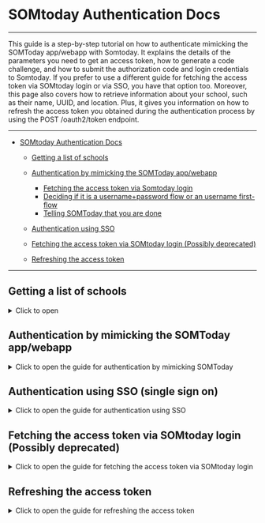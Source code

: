 # SOMtoday Authentication Docs

---

This guide is a step-by-step tutorial on how to authenticate mimicking the SOMToday app/webapp with Somtoday. It explains the details of the parameters you need to get an access token, how to generate a code challenge, and how to submit the authorization code and login credentials to Somtoday. If you prefer to use a different guide for fetching the access token via SOMtoday login or via SSO, you have that option too. Moreover, this page also covers how to retrieve information about your school, such as their name, UUID, and location. Plus, it gives you information on how to refresh the access token you obtained during the authentication process by using the POST /oauth2/token endpoint.


---
<!-- TOC -->

- [SOMtoday Authentication Docs](#somtoday-authentication-docs)
  - [Getting a list of schools](#getting-a-list-of-schools)
  - [Authentication by mimicking the SOMToday app/webapp](#authentication-by-mimicking-the-somtoday-appwebapp)
    - [Fetching the access token via Somtoday login](#step-1-fetching-the-access-token-via-somtoday-login-get-httpsinloggensomtodaynloauth2authorize)
    - [Deciding if it is a username+password flow or an username first-flow](#step-2-deciding-if-it-is-a-usernamepassword-flow-or-an-username-first-flow)
    - [Telling SOMToday that you are done](#step-3-telling-somtoday-that-you-are-done-post-httpsinloggensomtodaynloauth2token)
  - [Authentication using SSO](#authentication-using-sso-single-sign-on)
  - [Fetching the access token via SOMtoday login (Possibly deprecated)](#fetching-the-access-token-via-somtoday-login-post-oauth2token)
  
  - [Refreshing the access token](#refreshing-the-access-token-post-oauth2token)
---
## Getting a list of schools
<details><summary>Click to open</summary>


### Getting a list of schools `GET https://servers.somtoday.nl/organisaties.json`

Each object in the "instellingen" array represents a school and contains three values. The first is it's "uuid", which is a unique identifier for the school. The second value is "naam", which represents the name of the school. The third value pair is "plaats", which represents the location of the school.

In addition to these properties, each school can also have an array of "oidcurls" (Object Identifier Uniform Resource Locators). This array contains objects with three values: "omschrijving", "url", and "domain_hint". These properties provide additional information about the school's authentication systems (which are used when the school uses, for example, microsoft to authenticate its students).

#### Returns
```json
[
  {
    "instellingen": [
      {
        "uuid": "099ce144-c400-4468-95d4-ad36f9f5cb5c",
        "naam": "Etty Hillesum Lyceum",
        "plaats": "DEVENTER",
        "oidcurls": [
          {
            "omschrijving":"Carmel",
            "url":"https://idpcluster.stichtingcarmelcollege.nl/nidp/oauth/nam",
            "domain_hint":""
          }
        ]
      },
      {
        "uuid": "ee8c456e-a227-4b7f-bb33-8601147d3264",
        "naam": "Scholengemeenschap Marianum",
        "plaats": "GROENLO",
        "oidcurls": []
      },
      {
        "uuid": "dda02c4c-82e5-42a7-a80d-bba133fd0430",
        "naam": "R.-K. Sg. Canisius",
        "plaats": "ALMELO",
        "oidcurls": []
      },
      ...
    ]
  }
]
```

</details>

## Authentication by mimicking the SOMToday app/webapp
<details><summary>Click to open the guide for authentication by mimicking SOMToday</summary>

If you rather have a Postman example, you van view it here, but I recommend to still read through the documentation for the best understanding of the authentication process: 

[<img src="https://run.pstmn.io/button.svg" alt="Run In Postman" style="width: 128px; height: 32px;">](https://www.postman.com/red-equinox-452973/workspace/public-workspace/collection/19370875-46472ea9-9786-4cc0-87e0-f1f144f976cb?action=share&creator=19370875)

### Step 1: Fetching the access token via Somtoday login: `GET https://inloggen.somtoday.nl/oauth2/authorize`

#### Parameters
| Name                  | Type      | Value                                |
|-----------------------|-----------|--------------------------------------|
| redirect_uri          | Parameter | somtoday://nl.topicus.somtoday.leerling/oauth/callback|
| client_id             | Parameter | somtoday-leerling-native |
| state                 | Parameter | [state]                              |
| response_type         | Parameter | code                                 |
| scope                 | Parameter | openid                               |
| tenant_uuid           | Parameter | [tenant_uuid]                        |
| session               | Parameter | no_session                           |
| code_challenge        | Parameter | [code_challenge]                     |
| code_challenge_method | Parameter | S256                                 |

`redirect_uri`: This parameter is the URL that the user will be redirected to after authentication is completed. In this case, it's `somtoday://nl.topicus.somtoday.leerling/oauth/callback`, which is a custom URI scheme that will launch the Somtoday Leerling app (or any other app that has this deeplink registered) on the user's device. I suspect that `somtodayouder://oauth/callback` will also work, since SOMToday has a parent version of their app, but I'm not sure!

`state`: This parameter is used by the client to maintain state between the request and the callback. In this case, it's a randomly generated string of 8 characters.

`tenant_uuid`: This is a unique identifier for the used by SOMtoday to identify you as part of a school. This value can be found in the `uuid` property of the school object in the list of schools. This was explained above.

`code_challenge`: This parameter is used to prevent replay attacks by generating a unique value that is used to verify the client's identity when exchanging the authorization code for an access token.

```C#
    public void GenerateTokens()
    {
        string CodeVerifier = GenerateNonce();
        string CodeChallenge = GenerateCodeChallenge(CodeVerifier);
    }

    private static string GenerateNonce()
    {
        const string chars = "abcdefghijklmnopqrstuvwxyz123456789";
        var nonce = new char[128];
        for (int i = 0; i < nonce.Length; i++)
        {
            nonce[i] = chars[Random.Range(0, chars.Length)];
        }

        return new string(nonce);
    }

    private static string GenerateCodeChallenge(string codeVerifier)
    {
        using var sha256 = SHA256.Create();
        var hash = sha256.ComputeHash(Encoding.UTF8.GetBytes(codeVerifier));
        var b64Hash = Convert.ToBase64String(hash);
        var code = Regex.Replace(b64Hash, "\\+", "-");
        code = Regex.Replace(code, "\\/", "_");
        code = Regex.Replace(code, "=+$", "");
        return code;
    }
    
```

The GenerateNonce() function generates a 128-character string composed of lowercase letters and numbers.

The GenerateCodeChallenge() function first creates a SHA256 hash of the codeVerifier string using the SHA256.Create() method, and then encodes it as a base64 string using Convert.ToBase64String(). The resulting string is then modified to be safe for use in a URL by replacing certain characters with URL-safe equivalents using regular expressions.

When you're finished generating the link, it will look something like this: <br>
`https://inloggen.somtoday.nl/oauth2/authorize?redirect_uri=somtoday://nl.topicus.somtoday.leerling/oauth/callback&client_id=somtoday-leerling-native&response_type=code&state=[8 random characters]&scope=openid&tenant_uuid=[UUID of the school]&session=no_session&code_challenge=[code challenge]k&code_challenge_method=S256`<br><br>

You are able to send the user to that generated link. They will see the usual SOMtoday login screen and will need to log into their account. When SOMtoday has authenticated them, SOMtoday will redirect them to a callback, which will look something like this:<br>
`somtodayleerling://oauth:443/callback?code=eyJ6aXAiOiJERUYiLCJjdHkiOiJKV1QiLCJlbmMiOiJBMjU2R0NNIiwiYWxnIjoiZGlyIn0....&iss=https://somtoday.nl&state=[8 random characters, same as first URL]`<br>
The `code` parameter is the access token that you are looking for. But this is only handy when working with native apps (like the SOMtoday app). The 'url' above is a deeplink that will open an installed app, hence the `somtodayleerling://` scheme. You can use this to open the SOMtoday app (or any apps with the scheme registered) on the user's device, and the app will handle the rest of the authentication process. <br><br>
#### Returns
This will return a redirect (HTTP 302), which will redirect the user. You need to intercept that redirect url and parse the query parameters. The `code` parameter is the authorization code that you need for the next parts of the authentication process, I will refer to this as the `authorization_code`. <br><br>
You also need to save the following cookie: 'production-authenticator-stickiness' which is a cookie value that is used to keep the user logged in. This cookie is used in the next steps of the authentication process. It looks something like this: `"5929c2cf25fe1a95"`<br><br>
And at last, you need to save the `location` header, which is the url that the user is redirected to. This url is used in the next steps of the authentication process. It looks something like this: `https://inloggen.somtoday.nl/?auth=`

### Step 1.1: Getting a cookie (~~for santa~~): `GET https://inloggen.somtoday.nl/`

| Name                                | Type      | Value                                 |
|-------------------------------------|-----------|---------------------------------------|
| auth                                | Parameter | `authorization_code`                  |
| production-authenticator-stickiness | cookie    | [production-authenticator-stickiness] |


This will return another cookie that you need to save: `JSESSIONID`. To make sure you can save the cookie I recommend to disallow the HTTP request to follow redirects.


### Step 2: Deciding if it is a username+password flow or an username first-flow

When logging in somtoday, there'll be 2 options on how to send your username and password.

username+password flow: After entering your school and pressing submit, there'll appear 2 input fields for username & password.

username first-flow: After entering your school and pressing submit, there'll appear only 1 input field for the username.

To decide which flow it is, we'll have to send one request.

#### `POST /0-1.-panel-signInForm`
| Name                                                     | Type      | Value                                 |
|----------------------------------------------------------|-----------|---------------------------------------|
| usernameFieldPanel:usernameFieldPanel_body:usernameField | body      | [username]                            |
| Origin                                                   | header    | https://inloggen.somtoday.nl          |
| JSESSIONID                                               | cookie    | [JSESSIONID]                          |
| auth                                                     | param     | `authorization_code`                  |
| production-authenticator-stickiness                      | cookie    | [production-authenticator-stickiness] |


`auth`: This is the authorization code that you got from step 1.

`username`: This is the username of the user that you want to authenticate.

#### Returns

Don't follow the redirect, check if the ``auth`` parameter exists in the 'Location' header. If exists, then it is a **username + password flow**, otherwise it is an **username first-flow**

#### Authentication with username first-flow: `POST https://inloggen.somtoday.nl/login?2-1.-passwordForm`

#### Parameters

| Name                                                     | Type      | Value                                 |
|----------------------------------------------------------|-----------|---------------------------------------|
| loginLink                                                | body      | x                                     |
| passwordFieldPanel:passwordFieldPanel_body:passwordField | body      | [password]                            |
| origin                                                   | header    | https://inloggen.somtoday.nl          |
| JSESSIONID                                               | cookie    | [JSESSIONID]                          |
| auth                                                     | param     | `authorization_code`                  |
| production-authenticator-stickiness                      | cookie    | [production-authenticator-stickiness] |

`auth`: This is the authorization code that you got from step 1.

`password`: This is the password of the user that you want to authenticate.


***The reason that we're only submitting our `password` is because we submitted already our username before to decide what flow it is.***
#### Returns
A redirect (HTTP 302), you need to intercept this redirect and parse the query parameters. The `code` parameter is the authorization code that you need for the next parts of the authentication process, I will refer to this as the `final_authorization_code`.

#### Authentication with username + password flow `POST https://inloggen.somtoday.nl/?0-1.-panel-signInForm`

| Name                                                     | Type      | Value                                 |
|----------------------------------------------------------|-----------|---------------------------------------|
| loginLink                                                | body      | x                                     |
| usernameFieldPanel:usernameFieldPanel_body:usernameField | body      | [username]
| passwordFieldPanel:passwordFieldPanel_body:passwordField | body      | [password]                            |
| origin                                                   | header    | https://inloggen.somtoday.nl          |
| auth                                                     | param     | `authorization_code`
| JSESSIONID                                               | cookie    | [JSESSIONID]                          |
| production-authenticator-stickiness                      | cookie    | [production-authenticator-stickiness] |


#### Returns
A redirect (HTTP 302), you need to intercept this redirect and parse the query parameters. The `code` parameter is the authorization code that you need for the next parts of the authentication process, I will refer to this as the `final_authorization_code`.

### Step 3: Telling SOMToday that you are done: `POST https://inloggen.somtoday.nl/oauth2/token`

#### Parameters

| Name                  | Type      | Value                                |
|-----------------------|-----------|--------------------------------------|
| grant_type            | Parameter | authorization_code                   |
| session               | Parameter | no_session                           |
| scope                 | Parameter | openid                               |
| client_id             | Parameter | somtoday-leerling-native             |
| tenant_uuid           | Parameter | [tenant_uuid]                        |
| code                  | Parameter | `final_authorization_code`           |
| code_verifier         | Parameter | [code_verifier]                      |

`tentant_uuid`: This is a unique identifier for the used by SOMtoday to identify you as part of a school. This value can be found in the `uuid` property of the school object in the list of schools. This was explained above.

`final_authorization_code`: This is the authorization code that you got from step 2.

`code_verifier`: This is the code verifier that you generated in step 1.

#### Returns

```json
{
  "access_token": "<REDACTED>",
  "refresh_token": "<REDACTED>",
  "somtoday_api_url": "https://api.somtoday.nl",
  "scope": "openid",
  "somtoday_tenant": "bonhoeffer",
  "id_token": "<REDACTED>",
  "token_type": "Bearer",
  "expires_in": 3600
}
```
</details>

## Authentication using SSO (single sign on)
<details><summary>Click to open the guide for authentication using SSO</summary>

### Fetching the access token via SSO: `POST /oauth2/token`

#### Parameters

| Name          | Type | Value                                |
|---------------|------|--------------------------------------|
| grant_type    | Body | authorization_code                   |
| redirect_uri  | Body | [redirect_uri]                       |
| code_verifier | Body | [code_verifier]                      |
| code          | Body | [code]                               |
| scope         | Body | openid                               |
| client_id     | Body | D50E0C06-32D1-4B41-A137-A9A850C892C2 |

`redirect_uri` is the link redirected to after the user logged in. (Must be the same as in the login link and one of a few specified values. An example is: `somtodayleerling://oauth/callback`)
`code_verifier` is the string that was encoded and send in the login link. (Must be the same as in the login link when encoded using the method specified in the login link)
`code` is the code that has been sent to the redirect uri. it is a JWT token (5 base64 url encoded blocks separated by '.')

#### Returns

```json
{
  "access_token": "<REDACTED>",
  "refresh_token": "<REDACTED>",
  "somtoday_api_url": "https://bonhoeffer-api.somtoday.nl",
  "scope": "openid",
  "somtoday_tenant": "bonhoeffer",
  "id_token": "<REDACTED>",
  "token_type": "Bearer",
  "expires_in": 3600
}
```

The `somtoday_api_url` is used for all non-authentication requests, like for getting grades.

token_type, scope and (probably) expires_in are always the same, the other values change depending on the user, and school (the tokens are of course randomly generated).

#### Example

```bash
redirect_uri='somtodayleerling://oauth/callback' code_verifier='SOME_BASE64_CODE' code='SOME_TOKEN'
curl "https://somtoday.nl/oauth2/token" -d "grant_type=authorization_code&redirect_uri=$redirect_uri&code_verifier=$code_verifier&code=$code&scope=openid&client_id=D50E0C06-32D1-4B41-A137-A9A850C892C2"
```

#### Code verifier and challenge

To generate the verifier you need to generate a random 32-byte url encoded base64 value and use some algorithm to encode it. I would advise to use sha256. Here is a node.js example.

```javascript
// source: https://auth0.com/docs/authorization/flows/call-your-api-using-the-authorization-code-flow-with-pkce#create-code-challenge
// Dependency: Node.js crypto module
// https://nodejs.org/api/crypto.html#crypto_crypto
function base64URLEncode(str) {
    return str.toString('base64')
        .replace(/\+/g, '-')
        .replace(/\//g, '_')
        .replace(/=/g, '');
}
var verifier = base64URLEncode(crypto.randomBytes(32));
function sha256(buffer) {
    return crypto.createHash('sha256').update(buffer).digest();
}
var challenge = base64URLEncode(sha256(verifier));
console.log(verifier)
console.log(challenge)
```

### The Url format

The url that the client has to visit to get a login window is `https://somtoday.nl/oauth2/authorize`.
These are the parameters:

| Name                  | Type | Value                                |
|-----------------------|------|--------------------------------------|
| response_type         | Body | code                                 |
| redirect_uri          | Body | [uri]                                |
| code_challenge        | Body | [code_challenge]                     |
| tenant_uuid           | Body | [tenant_uuid]                        |
| oidc_iss              | Body | [oidc_iss]                           |
| code_challenge_method | Body | [code_challenge_method]              |
| (state)               | Body | [custom_state]                       |
| prompt                | Body | login                                |
| scope                 | Body | openid                               |
| client_id             | Body | D50E0C06-32D1-4B41-A137-A9A850C892C2 |

`uri` and `code_challenge` have been described already.
`tenant_uuid` and `oidc_iss` can be found in the organisaties.json inside oidcurls
`code_challenge_method` is the method used to encode the `code_verifier`. It is highly advised to use 'S256' which stands for Sha256.
`state` is an optional parameter.
`custom_state` will be included in the callback and can be used for identification while fetching multiple tokens.

After the user has logged in the page will redirect to the `uri` with these parameters

| Name    | Type | Value               |
|---------|------|---------------------|
| code    | Body | [code]              |
| (state) | Body | [custom_state]      |
| iss     | Body | https://somtoday.nl |

`custom_state` is the previously defined value.
`code` has already been described

</details>

## Fetching the access token via SOMtoday login (Possibly deprecated)
<details><summary>Click to open the guide for fetching the access token via SOMtoday login</summary>

All routes here are prefixed with the base url: `https://somtoday.nl`

### Fetching the access token via Somtoday login: `POST /oauth2/token`

#### Parameters

| Name       | Type | Value                                |
|------------|------|--------------------------------------|
| grant_type | Body | password                             |
| username   | Body | [school uuid]\\[username]            |
| password   | Body | [password]                           |
| scope      | Body | openid                               |
| client_id  | Body | D50E0C06-32D1-4B41-A137-A9A850C892C2 |

**Note: Since April 1st of 2021, SOMToday started using a different OAuth2 implementation in their app (SSO). The requests used to contain a `client_secret`, along with the `client_id`, currently, only the `client_id` is needed. The documentation has been adapted accordingly. Thanks to everyone on Discord for giving me a heads-up about this problem, and special thanks to @jktechs for figuring out that omitting the `client_secret` makes it work again.**

#### Returns

```json
{
  "access_token": "<REDACTED>",
  "refresh_token": "<REDACTED>",
  "somtoday_api_url": "https://bonhoeffer-api.somtoday.nl",
  "scope": "openid",
  "somtoday_tenant": "bonhoeffer",
  "id_token": "<REDACTED>",
  "token_type": "Bearer",
  "expires_in": 3600
}
```

The `somtoday_api_url` is used for all non-authentication requests, like for getting grades.

token_type, scope and (probably) expires_in are always the same, the other values change depending on the user, and school (the tokens are of course randomly generated).

#### Example

```bash
school_uuid='4213a402-b898-4d16-9ebb-8c5f02b57474' username='450000@live.bc-enschede.nl' password='MYSECRETPASSWORD123'
curl "https://somtoday.nl/oauth2/token" -d "grant_type=password&username=$school_uuid\\$username&password=$password&scope=openid&client_id=D50E0C06-32D1-4B41-A137-A9A850C892C2"
```

**Note: We use `\\` here, because `\` is normally used to escape things like quotes (e.g. `\"`) (and only bash double quote strings can escape using `\`), so `\\` will translate to `\`, and you can just use `\` if you use single quotes**



</details>

## Refreshing the access token
<details><summary>Click to open the guide for refreshing the access token</summary>


### Refreshing the access token `POST /oauth2/token`

#### Parameters

| Name          | Type | Value                                |
|---------------|------|--------------------------------------|
| grant_type    | Body | refresh_token                        |
| refresh_token | Body | [refresh_token]                      |
| client_id     | Body | D50E0C06-32D1-4B41-A137-A9A850C892C2 |
| scope         | Body | openid                               |

`refresh_token`: This is the refresh token that you get from the authentication process.

#### Returns

```json
{
  "access_token": "<REDACTED>",
  "refresh_token": "<REDACTED>",
  "somtoday_api_url": "https://api.somtoday.nl",
  "scope": "openid",
  "somtoday_tenant": "bonhoeffer",
  "id_token": "<REDACTED>",
  "token_type": "Bearer",
  "expires_in": 3600
}
```

</details>
